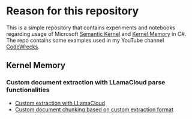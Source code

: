 # Reason for this repository

This is a simple repository that contains experiments and notebooks regarding usage of Microsoft [Semantic Kernel](https://learn.microsoft.com/en-us/semantic-kernel/) and [Kernel Memory](https://microsoft.github.io/kernel-memory/) in C#. The repo contains some examples used in my YouTube channel [CodeWrecks](https://www.youtube.com/playlist?list=PLn9t_BnhwY0Ic-0IdTAaQNEwoIdNveYHy).

## Kernel Memory

### Custom document extraction with LLamaCloud parse functionalities

- [Custom extraction with LLamaCloud](https://www.youtube.com/watch?v=46elmDTkbP4)
- [Custom document chunking based on custom extraction format](https://youtu.be/z2UCWkblEyE)
